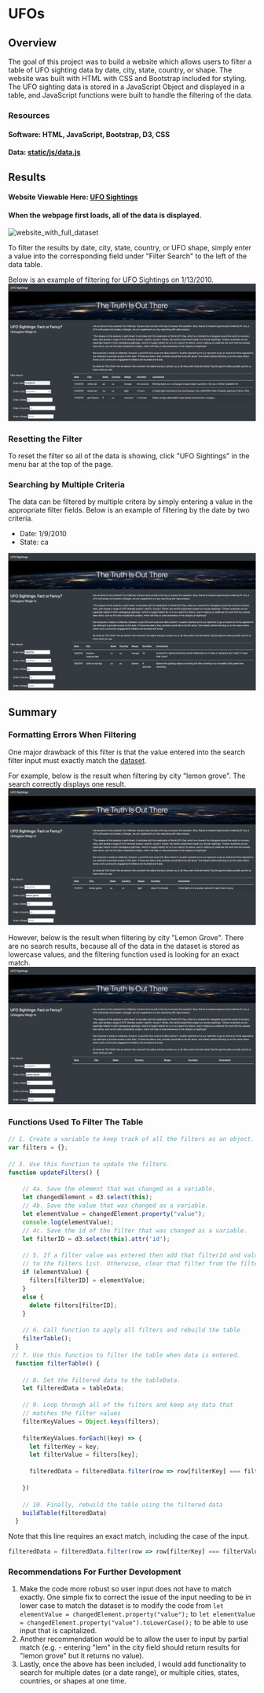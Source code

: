 # UFOs

## Overview
The goal of this project was to build a website which allows users to filter a table of UFO sighting data by date, city, state, country, or shape. The website was built with HTML with CSS and Bootstrap included for styling. The UFO sighting data is stored in a JavaScript Object and displayed in a table, and JavaScript functions were built to handle the filtering of the data.

### Resources
#### Software: HTML, JavaScript, Bootstrap, D3, CSS
#### Data: [static/js/data.js](static/js/data.js)

## Results

#### Website Viewable Here: [UFO Sightings](https://jennadodge.github.io/UFOs/)

#### When the webpage first loads, all of the data is displayed.
![website_with_full_dataset](static/images/screencapture-jennadodge-github-io-UFOs-full-dataset.png)

To filter the results by date, city, state, country, or UFO shape, simply enter a value into the corresponding field under "Filter Search" to the left of the data table.

Below is an example of filtering for UFO Sightings on 1/13/2010.
![filter_by_date](static/images/screencapture-jennadodge-github-io-UFOs-01-13-2010.png)

### Resetting the Filter
To reset the filter so all of the data is showing, click "UFO Sightings" in the menu bar at the top of the page. 

### Searching by Multiple Criteria
The data can be filtered by multiple critera by simply entering a value in the appropriate filter fields. Below is an example of filtering by the date by two criteria.
- Date: 1/9/2010
- State: ca

![filtering_by_two_criteria](static/images/screencapture-jennadodge-github-io-UFOs-1-9-2010-ca.png)

## Summary

### Formatting Errors When Filtering
One major drawback of this filter is that the value entered into the search filter input must exactly match the [dataset](static/js/data.js).

For example, below is the result when filtering by city "lemon grove". The search correctly displays one result.
![lemon_grove](static/images/screencapture-jennadodge-github-io-UFOs-lemon-grove.png)

However, below is the result when filtering by city "Lemon Grove". There are no search results, because all of the data in the dataset is stored as lowercase values, and the filtering function used is looking for an exact match.
![](static/images/screencapture-jennadodge-github-io-UFOs-lemon-grove-formatting-error.png)

### Functions Used To Filter The Table

```js
// 1. Create a variable to keep track of all the filters as an object.
var filters = {};

// 3. Use this function to update the filters. 
function updateFilters() {

    // 4a. Save the element that was changed as a variable.
    let changedElement = d3.select(this);
    // 4b. Save the value that was changed as a variable.
    let elementValue = changedElement.property("value");
    console.log(elementValue);
    // 4c. Save the id of the filter that was changed as a variable.
    let filterID = d3.select(this).attr('id');
  
    // 5. If a filter value was entered then add that filterId and value
    // to the filters list. Otherwise, clear that filter from the filters object.
    if (elementValue) {
      filters[filterID] = elementValue;
    } 
    else {
      delete filters[filterID];
    }
  
    // 6. Call function to apply all filters and rebuild the table
    filterTable();
  }
 // 7. Use this function to filter the table when data is entered.
  function filterTable() {
  
    // 8. Set the filtered data to the tableData.
    let filteredData = tableData;
  
    // 9. Loop through all of the filters and keep any data that
    // matches the filter values
    filterKeyValues = Object.keys(filters);

    filterKeyValues.forEach((key) => {
      let filterKey = key;
      let filterValue = filters[key];

      filteredData = filteredData.filter(row => row[filterKey] === filterValue);
      
    })
  
    // 10. Finally, rebuild the table using the filtered data
    buildTable(filteredData)
  }
  ```

Note that this line requires an exact match, including the case of the input.
```js
filteredData = filteredData.filter(row => row[filterKey] === filterValue);
```
### Recommendations For Further Development 
1. Make the code more robust so user input does not have to match exactly. One simple fix to correct the issue of the input needing to be in lower case to match the dataset is to modify the code from ```let elementValue = changedElement.property("value");``` to ```let elementValue = changedElement.property("value").toLowerCase();``` to be able to use input that is capitalized.
2. Another recommendation would be to allow the user to input by partial match (e.g. - entering "lem" in the city field should return results for "lemon grove" but it returns no value).
3. Lastly, once the above has been included, I would add functionality to search for multiple dates (or a date range), or multiple cities, states, countries, or shapes at one time. 
